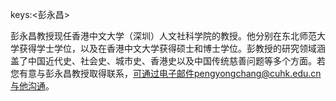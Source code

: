 keys:<彭永昌>


彭永昌教授现任香港中文大学（深圳）人文社科学院的教授。他分别在东北师范大学获得学士学位，以及在香港中文大学获得硕士和博士学位。彭教授的研究领域涵盖了中国近代史、社会史、城市史、香港史以及中国传统慈善问题等多个方面。若您有意与彭永昌教授取得联系，可通过电子邮件pengyongchang@cuhk.edu.cn与他沟通。